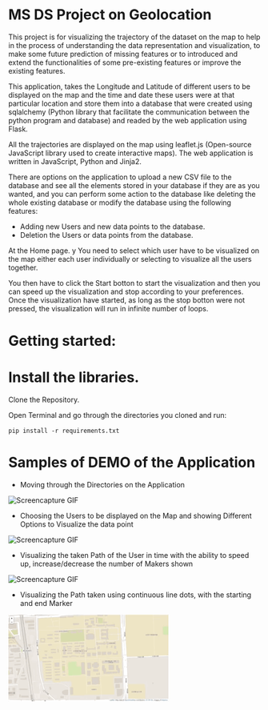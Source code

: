 MS DS Project on Geolocation
============================

This project is for visualizing the trajectory of the dataset on the map to help in the process of understanding the data representation and visualization, to make some future prediction of missing features or to introduced and extend the functionalities of some pre-existing features or improve the existing features.

This application, takes the Longitude and Latitude of different users to be displayed on the map and the time and date these users were at that particular location and store them into a database that were created using sqlalchemy (Python library that facilitate the communication between the python program and database) and readed by the web application using Flask.

All the trajectories are displayed on the map using leaflet.js (Open-source JavaScript library used to create interactive maps).
The web application is written in JavaScript, Python and Jinja2.

There are options on the application to upload a new CSV file to the database and see all the elements stored in your database if they are as you wanted, and you can perform some action to the database like deleting the whole existing database or modify the database using the following features:
 - Adding new Users and new data points to the database.
 - Deletion the Users or data points from the database.

At the Home page. y
You need to select which user have to be visualized on the map either each user individually or selecting to visualize all the users together.

You then have to click the Start botton to start the visualization and then you can speed up the visualization and stop according to your preferences.
Once the visualization have started, as long as the stop botton were not pressed, the visualization will run in infinite number of loops.


# Getting started:

# Install the libraries.

Clone the Repository.

Open Terminal and go through the directories you cloned and run:

```
pip install -r requirements.txt

```

Samples of DEMO of the Application 
====================================

- Moving through the Directories on the Application

![Screencapture GIF](directories1.gif)

- Choosing the Users to be displayed on the Map and showing Different Options to Visualize the data point

![Screencapture GIF](visualization1.gif)

- Visualizing the taken Path of the User in time with the ability to speed up, increase/decrease the number of Makers shown

![Screencapture GIF](Marker_Sample.gif)

- Visualizing the Path taken using continuous line dots, with the starting and end Marker 

![Screencapture GIF](line_path.gif)
